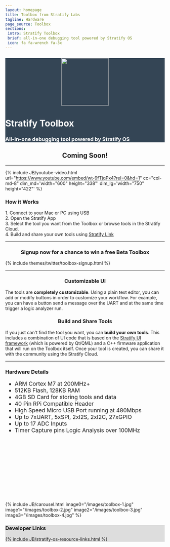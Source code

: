 ```yaml
---
layout: homepage
title: Toolbox from Stratify Labs
tagline: Hardware
page_source: Toolbox
sections:
 intro: Stratify Toolbox
 brief: all-in-one debugging tool powered by Stratify OS
 icon: fa fa-wrench fa-3x
---
```


<div style="background: #344555; color: #fff;">
<div class="container">
<div class="row" style="margin-top: 25px; margin-bottom: 20px">
		<div class="col-md-3">
    <center>
      <img class="post_image" height="150px" src="{{ BASE_PATH }}/images/Stratify-Labs-Logo-Icon.svg" />
    </center>
		</div>
		<div class="col-md-9">
			<h1><b>Stratify Toolbox</b></h1>
			<h3>All-in-one debugging tool powered by Stratify OS</h3>
		</div>
	</div>
</div>
</div>

<div class="container">
<center><h2><b>Coming Soon!</b></h2></center>

<hr />

<div class="row">

{% include JB/youtube-video.html
  url="https://www.youtube.com/embed/wt-9fTjqPx4?rel=0&hd=1"
  cc="col-md-8"
  dim_md='width="600" height="338"'
  dim_lg='width="750" height="422"'
%}

<div class="col-md-4">
  <h3>How it <b>Works</b></h3>
  <div class="panel panel-default">
    <div class="panel-body">
      1. Connect to your Mac or PC using USB
    </div>
  </div>
  <div class="panel panel-default">
    <div class="panel-body">
      2. Open the Stratify App
    </div>
  </div>
  <div class="panel panel-default">
    <div class="panel-body">
      3. Select the tool you want from the Toolbox or browse tools in the Stratify Cloud.
    </div>
  </div>
  <div class="panel panel-default">
    <div class="panel-body">
      4. Build and share your own tools using <a href="{{ BASE_URL }}/Stratify-Link">Stratify Link</a>
    </div>
  </div>
</div>

</div>

<hr />

<center>
<h3>Signup now for a chance to win a free Beta Toolbox</h3>
</center>

{% include themes/twitter/toolbox-signup.html %}

<hr />

<div class="row">

<div class="col-md-6">
<center>
<i class="fa fa-desktop fa-5x"></i>
<i class="fa fa-pencil fa-5x"></i>
<h3>Customizable UI</h3>
</center>
<p>The tools are <b>completely customizable</b>. Using a plain text editor, you can add or modify buttons in order to customize your workflow. For example, you can have a button send a message over the UART and at the same time trigger a logic analyzer run.</p>
</div>

<div class="col-md-6">
<center>
<i class="fa fa-wrench fa-5x"></i>
<i class="fa fa-cloud fa-5x"></i>
<h3>Build and Share Tools</h3>
</center>
<p>If you just can't find the tool you want, you can <b>build your own tools</b>. This includes a combination of UI code that is based on the <a href="https://github.com/StratifyLabs/StratifyQML" target="_blank">Stratify UI framework</a> (which is powered by Qt/QML) and a C++ firmware application that will run on the Toolbox itself. Once your tool is created, you can share it with the community using the Stratify Cloud.</p>
</div>

</div>

<hr />

<div class="row">

<div class="col-md-6">
<div class="panel panel-default" style="height: 420px;">
<div class="panel-body">
<h3>Hardware Details</h3>
<ul class="fa-ul" style="font-size: 1.25em">
<li><i class="fa-li fa fa-check-square"></i>ARM Cortex M7 at 200MHz+</li>
<li><i class="fa-li fa fa-check-square"></i>512KB Flash, 128KB RAM</li>
<li><i class="fa-li fa fa-check-square"></i>4GB SD Card for storing tools and data</li>
<li><i class="fa-li fa fa-check-square"></i>40 Pin RPi Compatible Header</li>
<li><i class="fa-li fa fa-check-square"></i>High Speed Micro USB Port running at 480Mbps</li>
<li><i class="fa-li fa fa-check-square"></i>Up to 7xUART, 5xSPI, 2xI2S, 2xI2C, 27xGPIO</li>
<li><i class="fa-li fa fa-check-square"></i>Up to 17 ADC Inputs</li>
<li><i class="fa-li fa fa-check-square"></i>Timer Capture pins Logic Analysis over 100MHz</li>
</ul>
</div>
</div>
</div>

<div class="col-md-6">
{% include JB/carousel.html
  image0="/images/toolbox-1.jpg"
  image1="/images/toolbox-2.jpg"
  image2="/images/toolbox-3.jpg"
  image3="/images/toolbox-4.jpg"
  %}
</div>

</div>

</div>

<p> </p>


<div style="background: #ddd; height: auto">
<div class="container">
  <h3><b>Developer</b> Links</h3>
</div>
  {% include JB/stratify-os-resource-links.html %}
</div>
